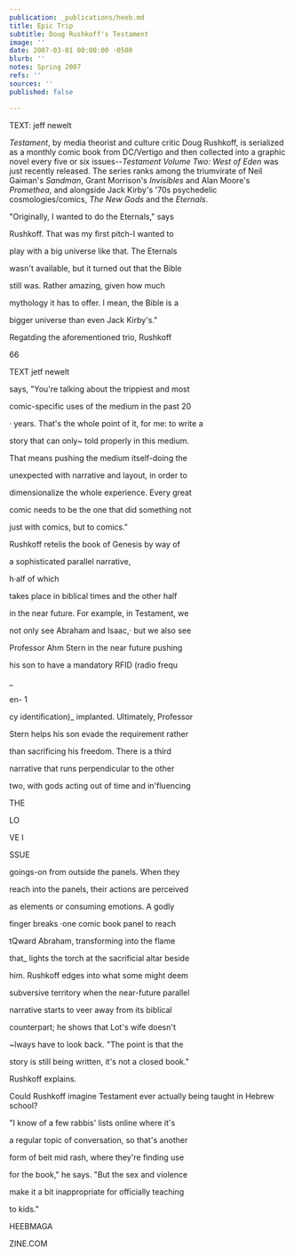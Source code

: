 ```yaml
---
publication: _publications/heeb.md
title: Epic Trip
subtitle: Doug Rushkoff's Testament
image: ''
date: 2007-03-01 00:00:00 -0500
blurb: ''
notes: Spring 2007
refs: ''
sources: ''
published: false

---
```

TEXT: jeff newelt

_Testament_, by media theorist and culture critic Doug Rushkoff, is serialized as a monthly comic book from DC/Vertigo and then collected into a graphic novel every five or six issues--_Testament Volume Two: West of Eden_ was just recently released. The series ranks among the triumvirate of Neil Gaiman's _Sandman_, Grant Morrison's _Invisibles_ and Alan Moore's _Promethea_, and alongside Jack Kirby's '70s psychedelic cosmologies/comics, _The New Gods_ and the _Eternals_.

"Originally, I wanted to do the Eternals," says

Rushkoff. That was my first pitch-I wanted to

play with a big universe like that. The Eternals

wasn't available, but it turned out that the Bible

still was. Rather amazing, given how much

mythology it has to offer. I mean, the Bible is a

bigger universe than even Jack Kirby's."

Regatding the aforementioned trio, Rushkoff

66

TEXT jetf newelt

says, "You're talking about the trippiest and most

comic-specific uses of the medium in the past 20

· years. That's the whole point of it, for me: to write a

story that can only\~ told properly in this medium.

That means pushing the medium itself-doing the

unexpected with narrative and layout, in order to

dimensionalize the whole experience. Every great

comic needs to be the one that did something not

just with comics, but to comics."

Rushkoff retelis the book of Genesis by way of

a sophisticated parallel narrative,

h·alf of which

takes place in biblical times and the other half

in the near future. For example, in Testament, we

not only see Abraham and Isaac,· but we also see

Professor Ahm Stern in the near future pushing

his son to have a mandatory RFID (radio frequ

_

en- 1

cy identification)_ implanted. Ultimately, Professor

Stern helps his son evade the requirement rather

than sacrificing his freedom. There is a third

narrative that runs perpendicular to the other

two, with gods acting out of time and in'fluencing

THE

LO

VE I

SSUE

goings-on from outside the panels. When they

reach into the panels, their actions are perceived

as elements or consuming emotions. A godly

finger breaks ·one comic book panel to reach

tQward Abraham, transforming into the flame

that_ lights the torch at the sacrificial altar beside

him. Rushkoff edges into what some might deem

subversive territory when the near-future parallel

narrative starts to veer away from its biblical

counterpart; he shows that Lot's wife doesn't

\~lways have to look back. "The point is that the

story is still being written, it's not a closed book."

Rushkoff explains.

Could Rushkoff imagine Testament ever actually being taught in Hebrew school?

"I know of a few rabbis' lists online where it's

a regular topic of conversation, so that's another

form of beit mid rash, where they're finding use

for the book," he says. "But the sex and violence

make it a bit inappropriate for officially teaching

to kids."

HEEBMAGA

ZINE.COM